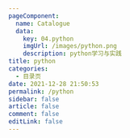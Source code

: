 ```yaml
---
pageComponent:
  name: Catalogue
  data:
    key: 04.python
    imgUrl: /images/python.png
    description: python学习与实践
title: python
categories:
  - 目录页
date: 2021-12-28 21:50:53
permalink: /python
sidebar: false
article: false
comment: false
editLink: false
---
```

